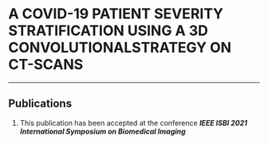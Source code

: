 # **A COVID-19 PATIENT SEVERITY STRATIFICATION USING A 3D CONVOLUTIONALSTRATEGY ON CT-SCANS**
---
## Publications
1. This publication has been accepted at the conference **_IEEE ISBI 2021 International Symposium on Biomedical Imaging_**